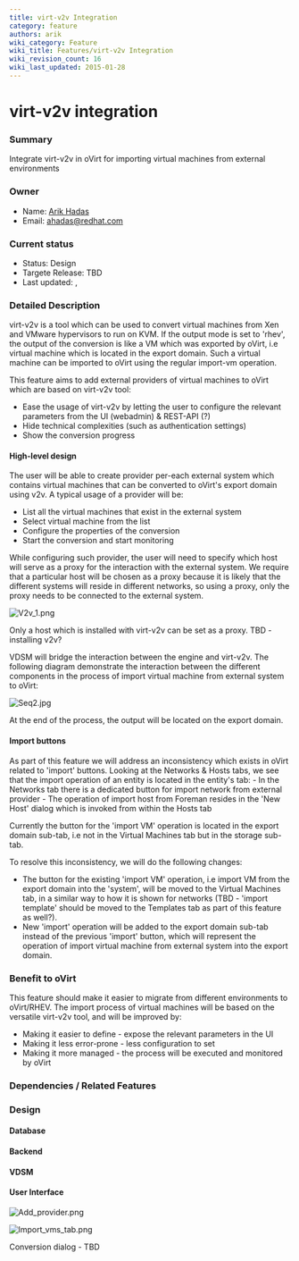 ```yaml
---
title: virt-v2v Integration
category: feature
authors: arik
wiki_category: Feature
wiki_title: Features/virt-v2v Integration
wiki_revision_count: 16
wiki_last_updated: 2015-01-28
---
```


# virt-v2v integration

### Summary

Integrate virt-v2v in oVirt for importing virtual machines from external environments

### Owner

*   Name: [ Arik Hadas](User:Arik)
*   Email: <ahadas@redhat.com>

### Current status

*   Status: Design
*   Targete Release: TBD
*   Last updated: ,

### Detailed Description

virt-v2v is a tool which can be used to convert virtual machines from Xen and VMware hypervisors to run on KVM. If the output mode is set to 'rhev', the output of the conversion is like a VM which was exported by oVirt, i.e virtual machine which is located in the export domain. Such a virtual machine can be imported to oVirt using the regular import-vm operation.

This feature aims to add external providers of virtual machines to oVirt which are based on virt-v2v tool:

*   Ease the usage of virt-v2v by letting the user to configure the relevant parameters from the UI (webadmin) & REST-API (?)
*   Hide technical complexities (such as authentication settings)
*   Show the conversion progress

#### High-level design

The user will be able to create provider per-each external system which contains virtual machines that can be converted to oVirt's export domain using v2v. A typical usage of a provider will be:

*   List all the virtual machines that exist in the external system
*   Select virtual machine from the list
*   Configure the properties of the conversion
*   Start the conversion and start monitoring

While configuring such provider, the user will need to specify which host will serve as a proxy for the interaction with the external system. We require that a particular host will be chosen as a proxy because it is likely that the different systems will reside in different networks, so using a proxy, only the proxy needs to be connected to the external system.

![](V2v_1.png "V2v_1.png")

Only a host which is installed with virt-v2v can be set as a proxy. TBD - installing v2v?

VDSM will bridge the interaction between the engine and virt-v2v. The following diagram demonstrate the interaction between the different components in the process of import virtual machine from external system to oVirt:

![](Seq2.jpg "Seq2.jpg")

At the end of the process, the output will be located on the export domain.

#### Import buttons

As part of this feature we will address an inconsistency which exists in oVirt related to 'import' buttons. Looking at the Networks & Hosts tabs, we see that the import operation of an entity is located in the entity's tab: - In the Networks tab there is a dedicated button for import network from external provider - The operation of import host from Foreman resides in the 'New Host' dialog which is invoked from within the Hosts tab

Currently the button for the 'import VM' operation is located in the export domain sub-tab, i.e not in the Virtual Machines tab but in the storage sub-tab.

To resolve this inconsistency, we will do the following changes:

*   The button for the existing 'import VM' operation, i.e import VM from the export domain into the 'system', will be moved to the Virtual Machines tab, in a similar way to how it is shown for networks (TBD - 'import template' should be moved to the Templates tab as part of this feature as well?).
*   New 'import' operation will be added to the export domain sub-tab instead of the previous 'import' button, which will represent the operation of import virtual machine from external system into the export domain.

### Benefit to oVirt

This feature should make it easier to migrate from different environments to oVirt/RHEV. The import process of virtual machines will be based on the versatile virt-v2v tool, and will be improved by:

*   Making it easier to define - expose the relevant parameters in the UI
*   Making it less error-prone - less configuration to set
*   Making it more managed - the process will be executed and monitored by oVirt

### Dependencies / Related Features

### Design

#### Database

#### Backend

#### VDSM

#### User Interface

![](Add_provider.png "Add_provider.png")

![](Import_vms_tab.png "Import_vms_tab.png")

Conversion dialog - TBD
